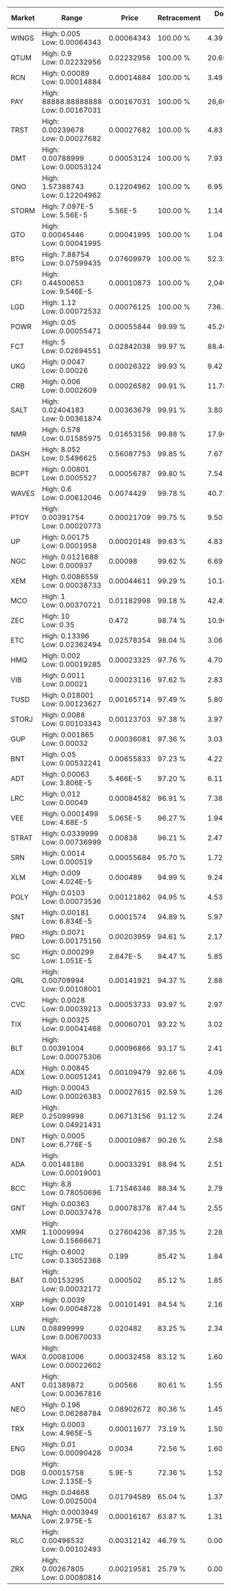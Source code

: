 | Market | Range | Price| Retracement | Doubles to 50% |
| --- | --- | --- | --- | --- |
| WINGS | High: 0.005<br />Low: 0.00064343 | 0.00064343 | 100.00 % | 4.39 |
| QTUM | High: 0.9<br />Low: 0.02232956 | 0.02232956 | 100.00 % | 20.65 |
| RCN | High: 0.00089<br />Low: 0.00014884 | 0.00014884 | 100.00 % | 3.49 |
| PAY | High: 88888.88888888<br />Low: 0.00167031 | 0.00167031 | 100.00 % | 26,608,500.98 |
| TRST | High: 0.00239678<br />Low: 0.00027682 | 0.00027682 | 100.00 % | 4.83 |
| DMT | High: 0.00788999<br />Low: 0.00053124 | 0.00053124 | 100.00 % | 7.93 |
| GNO | High: 1.57388743<br />Low: 0.12204962 | 0.12204962 | 100.00 % | 6.95 |
| STORM | High: 7.097E-5<br />Low: 5.56E-5 | 5.56E-5 | 100.00 % | 1.14 |
| GTO | High: 0.00045446<br />Low: 0.00041995 | 0.00041995 | 100.00 % | 1.04 |
| BTG | High: 7.88754<br />Low: 0.07599435 | 0.07609979 | 100.00 % | 52.32 |
| CFI | High: 0.44500653<br />Low: 9.546E-5 | 0.00010873 | 100.00 % | 2,046.82 |
| LGD | High: 1.12<br />Low: 0.00072532 | 0.00076125 | 100.00 % | 736.11 |
| POWR | High: 0.05<br />Low: 0.00055471 | 0.00055844 | 99.99 % | 45.26 |
| FCT | High: 5<br />Low: 0.02694551 | 0.02842038 | 99.97 % | 88.44 |
| UKG | High: 0.0047<br />Low: 0.00026 | 0.00026322 | 99.93 % | 9.42 |
| CRB | High: 0.006<br />Low: 0.0002609 | 0.00026582 | 99.91 % | 11.78 |
| SALT | High: 0.02404183<br />Low: 0.00361874 | 0.00363679 | 99.91 % | 3.80 |
| NMR | High: 0.578<br />Low: 0.01585975 | 0.01653156 | 99.88 % | 17.96 |
| DASH | High: 8.052<br />Low: 0.5496625 | 0.56087753 | 99.85 % | 7.67 |
| BCPT | High: 0.00801<br />Low: 0.0005527 | 0.00056787 | 99.80 % | 7.54 |
| WAVES | High: 0.6<br />Low: 0.00612046 | 0.0074429 | 99.78 % | 40.72 |
| PTOY | High: 0.00391754<br />Low: 0.00020773 | 0.00021709 | 99.75 % | 9.50 |
| UP | High: 0.00175<br />Low: 0.0001958 | 0.00020148 | 99.63 % | 4.83 |
| NGC | High: 0.0121688<br />Low: 0.000937 | 0.00098 | 99.62 % | 6.69 |
| XEM | High: 0.0086559<br />Low: 0.00038733 | 0.00044611 | 99.29 % | 10.14 |
| MCO | High: 1<br />Low: 0.00370721 | 0.01182998 | 99.18 % | 42.42 |
| ZEC | High: 10<br />Low: 0.35 | 0.472 | 98.74 % | 10.96 |
| ETC | High: 0.13396<br />Low: 0.02362494 | 0.02578354 | 98.04 % | 3.06 |
| HMQ | High: 0.002<br />Low: 0.00019285 | 0.00023325 | 97.76 % | 4.70 |
| VIB | High: 0.0011<br />Low: 0.00021 | 0.00023116 | 97.62 % | 2.83 |
| TUSD | High: 0.018001<br />Low: 0.00123627 | 0.00165714 | 97.49 % | 5.80 |
| STORJ | High: 0.0088<br />Low: 0.00103343 | 0.00123703 | 97.38 % | 3.97 |
| GUP | High: 0.001865<br />Low: 0.00032 | 0.00036081 | 97.36 % | 3.03 |
| BNT | High: 0.05<br />Low: 0.00532241 | 0.00655833 | 97.23 % | 4.22 |
| ADT | High: 0.00063<br />Low: 3.806E-5 | 5.466E-5 | 97.20 % | 6.11 |
| LRC | High: 0.012<br />Low: 0.00049 | 0.00084582 | 96.91 % | 7.38 |
| VEE | High: 0.0001499<br />Low: 4.68E-5 | 5.065E-5 | 96.27 % | 1.94 |
| STRAT | High: 0.0339999<br />Low: 0.00736999 | 0.00838 | 96.21 % | 2.47 |
| SRN | High: 0.0014<br />Low: 0.000519 | 0.00055684 | 95.70 % | 1.72 |
| XLM | High: 0.009<br />Low: 4.024E-5 | 0.000489 | 94.99 % | 9.24 |
| POLY | High: 0.0103<br />Low: 0.00073536 | 0.00121862 | 94.95 % | 4.53 |
| SNT | High: 0.00181<br />Low: 6.834E-5 | 0.0001574 | 94.89 % | 5.97 |
| PRO | High: 0.0071<br />Low: 0.00175156 | 0.00203959 | 94.61 % | 2.17 |
| SC | High: 0.000299<br />Low: 1.051E-5 | 2.647E-5 | 94.47 % | 5.85 |
| QRL | High: 0.00709994<br />Low: 0.00108001 | 0.00141921 | 94.37 % | 2.88 |
| CVC | High: 0.0028<br />Low: 0.00039213 | 0.00053733 | 93.97 % | 2.97 |
| TIX | High: 0.00325<br />Low: 0.00041468 | 0.00060701 | 93.22 % | 3.02 |
| BLT | High: 0.00391004<br />Low: 0.00075306 | 0.00096866 | 93.17 % | 2.41 |
| ADX | High: 0.00845<br />Low: 0.00051241 | 0.00109479 | 92.66 % | 4.09 |
| AID | High: 0.00043<br />Low: 0.00026383 | 0.00027615 | 92.59 % | 1.26 |
| REP | High: 0.25099998<br />Low: 0.04921431 | 0.06713156 | 91.12 % | 2.24 |
| DNT | High: 0.0005<br />Low: 6.776E-5 | 0.00010987 | 90.26 % | 2.58 |
| ADA | High: 0.00148186<br />Low: 0.00019001 | 0.00033291 | 88.94 % | 2.51 |
| BCC | High: 8.8<br />Low: 0.78050696 | 1.71546346 | 88.34 % | 2.79 |
| GNT | High: 0.00363<br />Low: 0.00037478 | 0.00078378 | 87.44 % | 2.55 |
| XMR | High: 1.10009994<br />Low: 0.15666671 | 0.27604236 | 87.35 % | 2.28 |
| LTC | High: 0.6002<br />Low: 0.13052368 | 0.199 | 85.42 % | 1.84 |
| BAT | High: 0.00153295<br />Low: 0.00032172 | 0.000502 | 85.12 % | 1.85 |
| XRP | High: 0.0039<br />Low: 0.00048728 | 0.00101491 | 84.54 % | 2.16 |
| LUN | High: 0.08899999<br />Low: 0.00670033 | 0.020482 | 83.25 % | 2.34 |
| WAX | High: 0.00081006<br />Low: 0.00022602 | 0.00032458 | 83.12 % | 1.60 |
| ANT | High: 0.01389872<br />Low: 0.00367816 | 0.00566 | 80.61 % | 1.55 |
| NEO | High: 0.196<br />Low: 0.06288784 | 0.08902672 | 80.36 % | 1.45 |
| TRX | High: 0.0003<br />Low: 4.965E-5 | 0.00011677 | 73.19 % | 1.50 |
| ENG | High: 0.01<br />Low: 0.00090428 | 0.0034 | 72.56 % | 1.60 |
| DGB | High: 0.00015758<br />Low: 2.135E-5 | 5.9E-5 | 72.36 % | 1.52 |
| OMG | High: 0.04668<br />Low: 0.0025004 | 0.01794589 | 65.04 % | 1.37 |
| MANA | High: 0.0003949<br />Low: 2.975E-5 | 0.00016167 | 63.87 % | 1.31 |
| RLC | High: 0.00496532<br />Low: 0.00102493 | 0.00312142 | 46.79 % | 0.00 |
| ZRX | High: 0.00267805<br />Low: 0.00080814 | 0.00219581 | 25.79 % | 0.00 |
